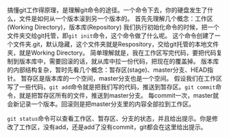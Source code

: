 搞懂git工作得原理，是理解git命令的途径。一个命令下去，你的硬盘发生了什么，文件是如何从一个版本滚到另一个版本的。
首先先理解几个概念：工作区(Working Directory)，版本库(Repository)
我们执行初始化命令的时候，把一个文件夹交给git托管，即`git init`命令，这个命令做了什么呢。
这个命令创建了一个文件夹.git，默认隐藏，这个文件夹就是Respository，交给git托管的本地文件夹，就是Working Directory。
简单理解就是，我在工作区写完代码，要把代码复制到版本库中，需要回滚的话，就从库中拉一份代码，把现在的覆盖掉。
版本库的内部结构复杂，暂时先看几个概念：暂存区(stage)、master分支、HEAD指针。
暂存区是版本库的一个空间，master分支也是一个空间。
假设我们在工作区写了一些代码，`git add`命令就是把我们写的代码，推送到暂存区。`git commit`命令，就是把暂存区所有的文件，推送到master分支。
每commit一次，master就会新记录一个版本。回滚则是把master分支里的内容全部拉到工作区。

`git status`命令可以查看工作区、暂存区、分支的状态，并且给出提示。你是修改了工作区，没有add，还是add了没有commit，git都会在这里给出提示。